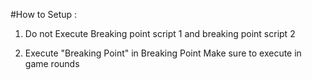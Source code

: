 #How to Setup :

1. Do not Execute Breaking point script 1 and breaking point script 2 

2. Execute "Breaking Point" in Breaking Point Make sure to execute in game rounds
